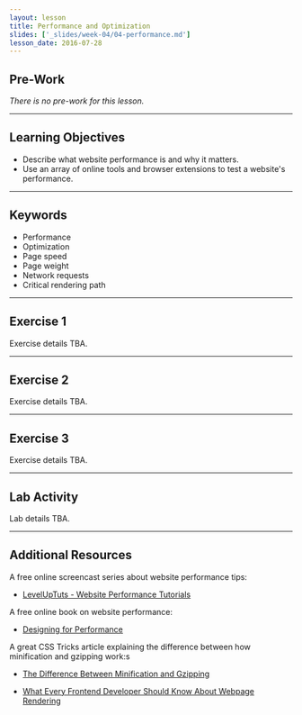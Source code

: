```yaml
---
layout: lesson
title: Performance and Optimization
slides: ['_slides/week-04/04-performance.md']
lesson_date: 2016-07-28
---
```


## Pre-Work

*There is no pre-work for this lesson.*

---

## Learning Objectives

- Describe what website performance is and why it matters.
- Use an array of online tools and browser extensions to test a website's performance.

---

## Keywords

- Performance
- Optimization
- Page speed
- Page weight
- Network requests
- Critical rendering path

---

## Exercise 1

Exercise details TBA.

---

## Exercise 2

Exercise details TBA.

---

## Exercise 3

Exercise details TBA.

---

## Lab Activity

Lab details TBA.

---

## Additional Resources

A free online screencast series about website performance tips:

- [LevelUpTuts - Website Performance Tutorials](https://www.youtube.com/playlist?list=PLLnpHn493BHGpGXukqYsxwQw3ziW3uti6)

A free online book on website performance:

- [Designing for Performance](http://designingforperformance.com/)

A great CSS Tricks article explaining the difference between how minification and gzipping work:s

- [The Difference Between Minification and Gzipping](https://css-tricks.com/the-difference-between-minification-and-gzipping/)


- [What Every Frontend Developer Should Know About Webpage Rendering](http://frontendbabel.info/articles/webpage-rendering-101/)

